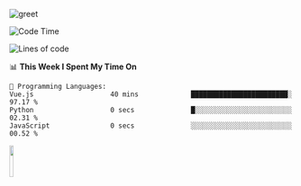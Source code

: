 ![greet](https://user-images.githubusercontent.com/44234583/146624354-9d461392-3676-4e7a-b12f-debc7319f53b.gif) 


<!--START_SECTION:waka-->
![Code Time](http://img.shields.io/badge/Code%20Time-586%20hrs%2020%20mins-blue)

![Lines of code](https://img.shields.io/badge/From%20Hello%20World%20I%27ve%20Written-5.0%20million%20lines%20of%20code-blue)

📊 **This Week I Spent My Time On** 

```text
💬 Programming Languages: 
Vue.js                   40 mins             ████████████████████████░   97.17 % 
Python                   0 secs              █░░░░░░░░░░░░░░░░░░░░░░░░   02.31 % 
JavaScript               0 secs              ░░░░░░░░░░░░░░░░░░░░░░░░░   00.52 % 
```


<!--END_SECTION:waka-->
<img src="https://user-images.githubusercontent.com/44234583/191059235-95ebfce1-7fc7-4eee-baff-214d902e7c18.gif" width="12%"/>
